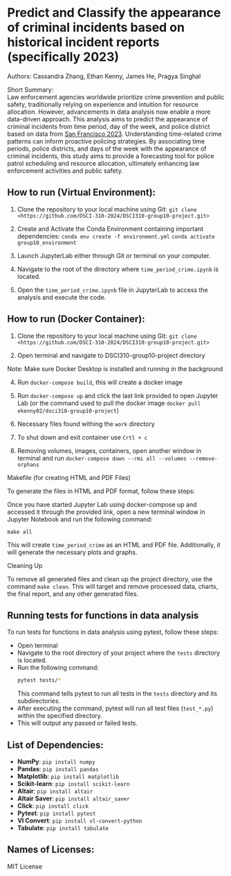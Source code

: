# Predict and Classify the appearance of criminal incidents based on historical incident reports (specifically 2023)

Authors: Cassandra Zhang, Ethan Kenny, James He, Pragya Singhal

Short Summary: \
Law enforcement agencies worldwide prioritize crime prevention and public safety, traditionally relying on experience and intuition for resource allocation. However, advancements in data analysis now enable a more data-driven approach. This analysis aims to predict the appearance of criminal incidents from time period, day of the week, and police district based on data from [San Francisco 2023]( https://data.sfgov.org/Public-Safety/Police-Department-Incident-Reports-2018-to-Present/wg3w-h783/about_data). Understanding time-related crime patterns can inform proactive policing strategies. By associating time periods, police districts, and days of the week with the appearance of criminal incidents, this study aims to provide a forecasting tool for police patrol scheduling and resource allocation, ultimately enhancing law enforcement activities and public safety.

## How to run (Virtual Environment):

1. Clone the repository to your local machine using Git:
`git clone <https://github.com/DSCI-310-2024/DSCI310-group10-project.git>`
2. Create and Activate the Conda Environment containing important dependencies:
   `conda env create -f environment.yml`
    `conda activate group10_environment`
4. Launch JupyterLab either through Git or terminal on your computer.

5. Navigate to the root of the directory where `time_period_crime.ipynb` is located.

6. Open the `time_period_crime.ipynb` file in JupyterLab to access the analysis and execute the code.

## How to run (Docker Container):

1. Clone the repository to your local machine using Git:
`git clone <https://github.com/DSCI-310-2024/DSCI310-group10-project.git>`

2. Open terminal and navigate to DSCI310-group10-project directory

Note: Make sure Docker Desktop is installed and running in the background

4. Run `docker-compose build`, this will create a docker image

5. Run `docker-compose up` and click the last link provided to open Jupyter Lab (or the command used to pull the docker image `docker pull ekenny02/dsci310-group10-project`)

6. Necessary files found withing the `work` directory

7. To shut down and exit container use `Crtl + c`

8. Removing volumes, images, containers, open another window in terminal and run `docker-compose down --rmi all --volumes --remove-orphans`

Makefile (for creating HTML and PDF Files)

To generate the files in HTML and PDF format, follow these steps:

Once you have started Jupyter Lab using docker-compose up and accessed it through the provided link, open a new terminal window in Jupyter Notebook and run the following command:
```
make all
```
This will create `time_period_crime` as an HTML and PDF file. Additionally, it will generate the necessary plots and graphs.

Cleaning Up

To remove all generated files and clean up the project directory, use the command `make clean`. This will target and remove processed data, charts, the final report, and any other generated files.

## Running tests for functions in data analysis

To run tests for functions in data analysis using pytest, follow these steps:

- Open terminal
- Navigate to the root directory of your project where the `tests` directory is located.
- Run the following command:
    ```bash
    pytest tests/*
    ```
    This command tells pytest to run all tests in the `tests` directory and its subdirectories.
- After executing the command, pytest will run all test files (`test_*.py`) within the specified directory.
- This will output any passed or failed tests.



## List of Dependencies: 
- **NumPy**: `pip install numpy`
- **Pandas**: `pip install pandas`
- **Matplotlib**: `pip install matplotlib`
- **Scikit-learn**: `pip install scikit-learn`
- **Altair**: `pip install altair`
- **Altair Saver**: `pip install altair_saver`
- **Click**: `pip install click`
- **Pytest**: `pip install pytest`
- **Vl Convert**: `pip install vl-convert-python`
- **Tabulate**: `pip install tabulate`

## Names of Licenses:
MIT License


